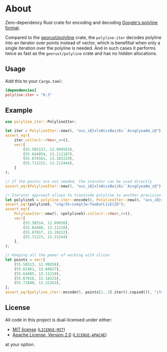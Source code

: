 # About

Zero-dependency Rust crate for encoding and decoding [Google's polyline format](https://developers.google.com/maps/documentation/utilities/polylinealgorithm).

Compared to the [georust/polyline](https://github.com/georust/polyline) crate, the `polyline-iter` decodes polyline into an iterator over points instead of vector, which is benefitial when only a single iteration over the polyline is needed. And in such cases it performs twice as fast as the `georust/polyline` crate and has no hidden allocations.

## Usage

Add this to your `Cargo.toml`:

```toml
[dependencies]
polyline-iter = "0.3"
```

## Example

```rust
use polyline_iter::PolylineIter;

let iter = PolylineIter::new(6, "avs_iB}xlxWissBw|zEu``AsxgCyoaAm_z@");
assert_eq!(
    iter.collect::<Vec<_>>(),
    vec![
        (55.585137, 12.999583),
        (55.644854, 13.112187),
        (55.678161, 13.182229),
        (55.712222, 13.212444),
    ]
);

// If the points are not needed, the iterator can be used directly
assert_eq!(PolylineIter::new(5, "avs_iB}xlxWissBw|zEu``AsxgCyoaAm_z@").count(), 4);

// Iterator approach allows to transcode polyline to another precision without intermediate allocations.
let polyline5 = polyline_iter::encode(5, PolylineIter::new(6, "avs_iB}xlxWissBw|zEu``AsxgCyoaAm_z@"));
assert_eq!(polyline5, "cngrIk~inAgtJw~TeoEwtL{sE{{D");
assert_eq!(
    PolylineIter::new(5, &polyline5).collect::<Vec<_>>(),
    vec![
        (55.58514, 12.99958),
        (55.64486, 13.11218),
        (55.67817, 13.18222),
        (55.71223, 13.21244)
    ],
);

// Keeping all the power of working with slices
let points = vec![
    (55.58513, 12.99958),
    (55.61461, 13.04627),
    (55.64485, 13.11219),
    (55.67816, 13.18223),
    (55.71840, 13.22343),
];
assert_eq!(polyline_iter::encode(5, points[1..3].iter().copied()), "ifmrIebsnA_|D_{K");
```

## License

All code in this project is dual-licensed under either:

- [MIT license](https://opensource.org/licenses/MIT) ([`LICENSE-MIT`](LICENSE-MIT))
- [Apache License, Version 2.0](https://www.apache.org/licenses/LICENSE-2.0) ([`LICENSE-APACHE`](LICENSE-APACHE))

at your option.
